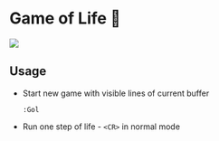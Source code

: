 Game of Life :checkered_flag:
=============================


[<img src="https://img.youtube.com/vi/1eaHR5Ekyn4/maxresdefault.jpg">](https://youtu.be/1eaHR5Ekyn4)


Usage
-----

- Start new game with visible lines of current buffer
  ```
  :Gol
  ```
- Run one step of life - `<CR>` in normal mode
